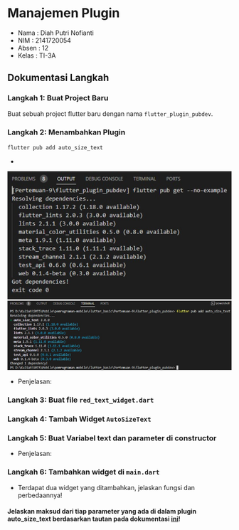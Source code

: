 # Manajemen Plugin

* Nama  : Diah Putri Nofianti
* NIM   : 2141720054
* Absen : 12
* Kelas : TI-3A

## Dokumentasi Langkah
### Langkah 1: Buat Project Baru
Buat sebuah project flutter baru dengan nama `flutter_plugin_pubdev`.

### Langkah 2: Menambahkan Plugin
```dart
flutter pub add auto_size_text
```
*
![Screenshot 1](images/01.jpg)
![Screenshot 2](images/02.jpg)
* Penjelasan: 

### Langkah 3: Buat file `red_text_widget.dart`

### Langkah 4: Tambah Widget `AutoSizeText`

### Langkah 5: Buat Variabel text dan parameter di constructor

* Penjelasan: 

### Langkah 6: Tambahkan widget di `main.dart`

* Terdapat dua widget yang ditambahkan, jelaskan fungsi dan perbedaannya!

#### Jelaskan maksud dari tiap parameter yang ada di dalam plugin auto_size_text berdasarkan tautan pada dokumentasi [ini](https://pub.dev/documentation/auto_size_text/latest/)!